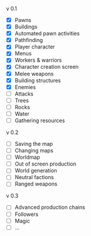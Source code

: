
v 0.1
- [x] Pawns
- [x] Buildings
- [x] Automated pawn activities
- [x] Pathfinding
- [x] Player character
- [x] Menus
- [x] Workers & warriors
- [x] Character creation screen
- [x] Melee weapons
- [x] Building structures
- [x] Enemies
- [ ] Attacks
- [ ] Trees
- [ ] Rocks
- [ ] Water
- [ ] Gathering resources

v 0.2
- [ ] Saving the map
- [ ] Changing maps
- [ ] Worldmap
- [ ] Out of screen production
- [ ] World generation
- [ ] Neutral factions
- [ ] Ranged weapons

v 0.3
- [ ] Advanced production chains
- [ ] Followers
- [ ] Magic
- [ ] ...
